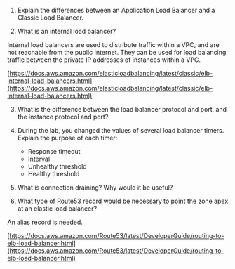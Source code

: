 1. Explain the differences between an Application Load Balancer and a Classic Load Balancer.

2. What is an internal load balancer?

Internal load balancers are used to distribute traffic within a VPC, and are not reachable from the public Internet. They can be used for load balancing traffic between the private IP addresses of instances within a VPC.

[https://docs.aws.amazon.com/elasticloadbalancing/latest/classic/elb-internal-load-balancers.html](https://docs.aws.amazon.com/elasticloadbalancing/latest/classic/elb-internal-load-balancers.html)

3. What is the difference between the load balancer protocol and port, and the instance protocol and port?

4. During the lab, you changed the values of several load balancer timers. Explain the purpose of each timer:
    * Response timeout
    * Interval
    * Unhealthy threshold
    * Healthy threshold

5. What is connection draining? Why would it be useful?

6. What type of Route53 record would be necessary to point the zone apex at an elastic load balancer?

An alias record is needed.

[https://docs.aws.amazon.com/Route53/latest/DeveloperGuide/routing-to-elb-load-balancer.html](https://docs.aws.amazon.com/Route53/latest/DeveloperGuide/routing-to-elb-load-balancer.html)